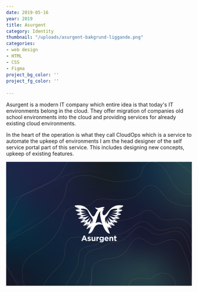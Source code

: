 ```yaml
---
date: 2019-05-16
year: 2019
title: Asurgent
category: Identity
thumbnail: "/uploads/asurgent-bakgrund-liggande.png"
categories:
- web design
- HTML
- CSS
- Figma
project_bg_color: ''
project_fg_color: ''

---
```

Asurgent is a modern IT company which entire idea is that today's IT environments belong in the cloud. They offer migration of companies old school environments into the cloud and providing services for already existing cloud environments.

In the heart of the operation is what they call CloudOps which is a service to automate the upkeep of environments I am the head designer of the self service portal part of this service. This includes designing new concepts, upkeep of existing features.

![](/uploads/asurgent-bakgrund-liggande.png)